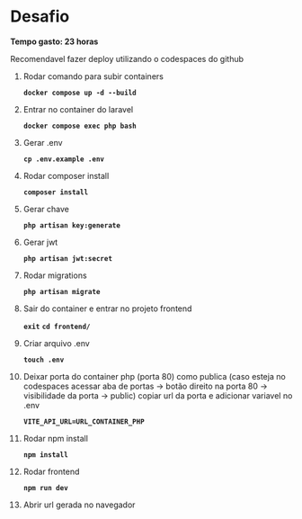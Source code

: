 # Desafio

**Tempo gasto: 23 horas**

Recomendavel fazer deploy utilizando o codespaces do github

1. Rodar comando para subir containers

    **`docker compose up -d --build`**

2. Entrar no container do laravel

    **`docker compose exec php bash`**

3. Gerar .env

    **`cp .env.example .env`**

4. Rodar composer install

    **`composer install`**

5. Gerar chave

    **`php artisan key:generate`**

6. Gerar jwt

    **`php artisan jwt:secret`**

7. Rodar migrations

    **`php artisan migrate`**

8. Sair do container e entrar no projeto frontend

    **`exit`**
    **`cd frontend/`**

9. Criar arquivo .env

    **`touch .env`**

10. Deixar porta do container php (porta 80) como publica (caso esteja no codespaces acessar aba de portas -> botão direito na porta 80 -> visibilidade da porta -> public) copiar url da porta e adicionar variavel no .env

    **`VITE_API_URL=URL_CONTAINER_PHP`**

11. Rodar npm install

    **`npm install`**

12. Rodar frontend

    **`npm run dev`**

13. Abrir url gerada no navegador
